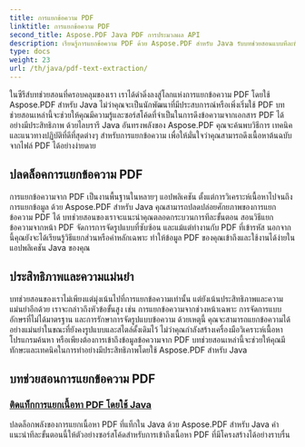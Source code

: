 ```yaml
---
title: การแยกข้อความ PDF
linktitle: การแยกข้อความ PDF
second_title: Aspose.PDF Java PDF การประมวลผล API
description: เรียนรู้การแยกข้อความ PDF ด้วย Aspose.PDF สำหรับ Java รับบทช่วยสอนแบบทีละขั้นตอนเพื่อการแยกข้อความจาก PDF อย่างมีประสิทธิภาพ
type: docs
weight: 23
url: /th/java/pdf-text-extraction/
---
```


ในซีรีส์บทช่วยสอนที่ครอบคลุมของเรา เราได้ดำดิ่งลงสู่โลกแห่งการแยกข้อความ PDF โดยใช้ Aspose.PDF สำหรับ Java ไม่ว่าคุณจะเป็นนักพัฒนาที่มีประสบการณ์หรือเพิ่งเริ่มใช้ PDF บทช่วยสอนเหล่านี้จะช่วยให้คุณมีความรู้และซอร์สโค้ดที่จำเป็นในการดึงข้อความจากเอกสาร PDF ได้อย่างมีประสิทธิภาพ ด้วยไลบรารี Java อันทรงพลังของ Aspose.PDF คุณจะค้นพบวิธีการ เทคนิค และแนวทางปฏิบัติที่ดีที่สุดต่างๆ สำหรับการแยกข้อความ เพื่อให้มั่นใจว่าคุณสามารถดึงเนื้อหาต้นฉบับจากไฟล์ PDF ได้อย่างง่ายดาย

## ปลดล็อคการแยกข้อความ PDF

การแยกข้อความจาก PDF เป็นงานพื้นฐานในหลายๆ แอปพลิเคชัน ตั้งแต่การวิเคราะห์เนื้อหาไปจนถึงการแยกข้อมูล ด้วย Aspose.PDF สำหรับ Java คุณสามารถปลดปล่อยศักยภาพของการแยกข้อความ PDF ได้ บทช่วยสอนของเราจะแนะนำคุณตลอดกระบวนการทีละขั้นตอน สอนวิธีแยกข้อความจากหน้า PDF จัดการการจัดรูปแบบที่ซับซ้อน และแม้แต่ทำงานกับ PDF ที่เข้ารหัส นอกจากนี้คุณยังจะได้เรียนรู้วิธีแยกส่วนหรือคำหลักเฉพาะ ทำให้ข้อมูล PDF ของคุณเข้าถึงและใช้งานได้ง่ายในแอปพลิเคชัน Java ของคุณ

## ประสิทธิภาพและความแม่นยำ

บทช่วยสอนของเราไม่เพียงแต่มุ่งเน้นไปที่การแยกข้อความเท่านั้น แต่ยังเน้นประสิทธิภาพและความแม่นยำอีกด้วย เราจะกล่าวถึงหัวข้อขั้นสูง เช่น การแยกข้อความจากช่วงหน้าเฉพาะ การจัดการแบบอักษรที่ไม่ได้มาตรฐาน และการรักษาการจัดรูปแบบข้อความ ด้วยเหตุนี้ คุณจะสามารถแยกข้อความได้อย่างแม่นยำในขณะที่ยังคงรูปแบบและสไตล์ดั้งเดิมไว้ ไม่ว่าคุณกำลังสร้างเครื่องมือวิเคราะห์เนื้อหา โปรแกรมค้นหา หรือเพียงต้องการเข้าถึงข้อมูลข้อความจาก PDF บทช่วยสอนเหล่านี้จะช่วยให้คุณมีทักษะและเทคนิคในการทำอย่างมีประสิทธิภาพโดยใช้ Aspose.PDF สำหรับ Java

## บทช่วยสอนการแยกข้อความ PDF
### [ติดแท็กการแยกเนื้อหา PDF โดยใช้ Java](./tagged-pdf-content-extraction-using-java/)
ปลดล็อกพลังของการแยกเนื้อหา PDF ที่แท็กใน Java ด้วย Aspose.PDF สำหรับ Java คำแนะนำทีละขั้นตอนนี้ให้ตัวอย่างซอร์สโค้ดสำหรับการเข้าถึงเนื้อหา PDF ที่มีโครงสร้างได้อย่างราบรื่น
